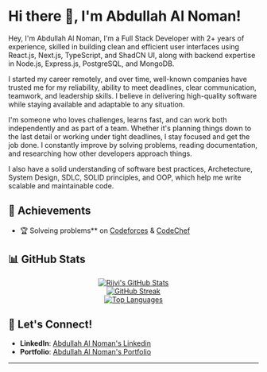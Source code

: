 # Hi there 👋, I'm Abdullah Al Noman!  

Hey, I'm Abdullah Al Noman, I'm a Full Stack Developer with 2+ years of experience, skilled in building clean and efficient user interfaces using React.js, Next.js, TypeScript, and ShadCN UI, along with backend expertise in Node.js, Express.js, PostgreSQL, and MongoDB.

I started my career remotely, and over time, well-known companies have trusted me for my reliability, ability to meet deadlines, clear communication, teamwork, and leadership skills. I believe in delivering high-quality software while staying available and adaptable to any situation.

I'm someone who loves challenges, learns fast, and can work both independently and as part of a team. Whether it's planning things down to the last detail or working under tight deadlines, I stay focused and get the job done. I constantly improve by solving problems, reading documentation, and researching how other developers approach things.

I also have a solid understanding of software best practices, Archetecture, System Design, SDLC, SOLID principles, and OOP, which help me write scalable and maintainable code.


## 🌟 Achievements  

- 🏆 Solveing problems** on [Codeforces](https://codeforces.com/profile/abdullahNoman) & [CodeChef](https://www.codechef.com/users/abdullahnoman4)


## 📊 GitHub Stats  

<div align="center">

[![Rijvi's GitHub Stats](https://github-readme-stats.vercel.app/api?username=AbdullahANoman&show_icons=true&theme=radical)](https://github.com/anuraghazra/github-readme-stats)  
[![GitHub Streak](https://streak-stats.demolab.com?user=AbdullahANoman&theme=radical)](https://git.io/streak-stats)  
[![Top Languages](https://github-readme-stats.vercel.app/api/top-langs/?username=AbdullahANoman&layout=compact&theme=radical)](https://github.com/anuraghazra/github-readme-stats)

</div>


## 💬 Let's Connect!  

- **LinkedIn**: [Abdullah Al Noman's Linkedin](https://www.linkedin.com/in/abdullah-al-noman-829064224/)  
- **Portfolio**: [Abdullah Al Noman's Portfolio](https://abdullahnoman.netlify.app/)

---


